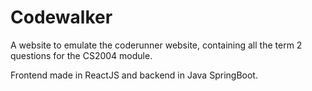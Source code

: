 # Codewalker

A website to emulate the coderunner website, containing all the term 2 questions for the CS2004 module. 

Frontend made in ReactJS and backend in Java SpringBoot.
